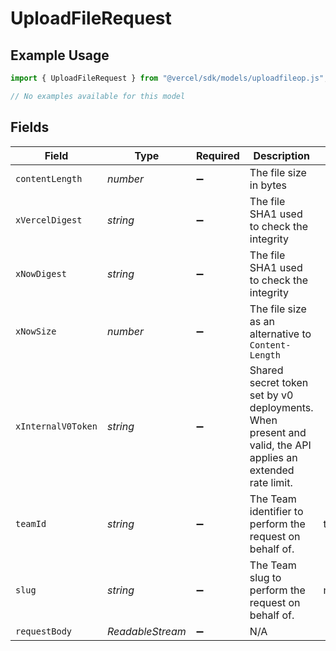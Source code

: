 # UploadFileRequest

## Example Usage

```typescript
import { UploadFileRequest } from "@vercel/sdk/models/uploadfileop.js";

// No examples available for this model
```

## Fields

| Field                                                                                                      | Type                                                                                                       | Required                                                                                                   | Description                                                                                                | Example                                                                                                    |
| ---------------------------------------------------------------------------------------------------------- | ---------------------------------------------------------------------------------------------------------- | ---------------------------------------------------------------------------------------------------------- | ---------------------------------------------------------------------------------------------------------- | ---------------------------------------------------------------------------------------------------------- |
| `contentLength`                                                                                            | *number*                                                                                                   | :heavy_minus_sign:                                                                                         | The file size in bytes                                                                                     |                                                                                                            |
| `xVercelDigest`                                                                                            | *string*                                                                                                   | :heavy_minus_sign:                                                                                         | The file SHA1 used to check the integrity                                                                  |                                                                                                            |
| `xNowDigest`                                                                                               | *string*                                                                                                   | :heavy_minus_sign:                                                                                         | The file SHA1 used to check the integrity                                                                  |                                                                                                            |
| `xNowSize`                                                                                                 | *number*                                                                                                   | :heavy_minus_sign:                                                                                         | The file size as an alternative to `Content-Length`                                                        |                                                                                                            |
| `xInternalV0Token`                                                                                         | *string*                                                                                                   | :heavy_minus_sign:                                                                                         | Shared secret token set by v0 deployments. When present and valid, the API applies an extended rate limit. |                                                                                                            |
| `teamId`                                                                                                   | *string*                                                                                                   | :heavy_minus_sign:                                                                                         | The Team identifier to perform the request on behalf of.                                                   | team_1a2b3c4d5e6f7g8h9i0j1k2l                                                                              |
| `slug`                                                                                                     | *string*                                                                                                   | :heavy_minus_sign:                                                                                         | The Team slug to perform the request on behalf of.                                                         | my-team-url-slug                                                                                           |
| `requestBody`                                                                                              | *ReadableStream<Uint8Array>*                                                                               | :heavy_minus_sign:                                                                                         | N/A                                                                                                        |                                                                                                            |